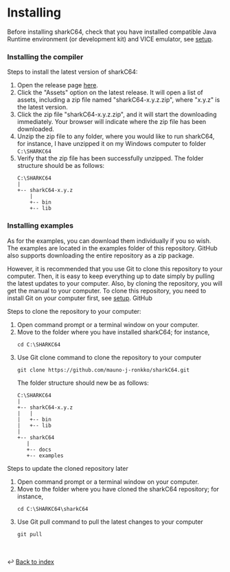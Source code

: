 # Installing

Before installing sharkC64, check that you have installed compatible Java Runtime
environment (or development kit) and VICE emulator, see [setup](setup.md).

### Installing the compiler
Steps to install the latest version of sharkC64:
1. Open the release page [here](https://github.com/mauno-j-ronkko/sharkC64/releases).
2. Click the "Assets" option on the latest release. It will open a list of assets,
   including a zip file named "sharkC64-x.y.z.zip", where "x.y.z" is the latest version.
3. Click the zip file "sharkC64-x.y.z.zip", and it will start the downloading immediately. 
   Your browser will indicate where the zip file has been downloaded.
4. Unzip the zip file to any folder, where you would like to run sharkC64,
   for instance, I have unzipped it on my Windows computer to folder `C:\SHARKC64`
5. Verify that the zip file has been successfully unzipped. 
   The folder structure should be as follows:
   ```
   C:\SHARKC64
   |
   +-- sharkC64-x.y.z
       |
       +-- bin
       +-- lib
   ```

### Installing examples
As for the examples, you can download them individually if you so wish.
The examples are located in the examples folder of this repository.
GitHub also supports downloading the entire repository as a zip package.

However, it is recommended that you use Git to clone this repository to your computer.
Then, it is easy to keep everything up to date simply by pulling the latest updates
to your computer. Also, by cloning the repository, you will get the manual to your computer.
To clone this repository, you need to install Git on your computer first, see [setup](setup.md). GitHub

Steps to clone the repository to your computer:
1. Open command prompt or a terminal window on your computer.
2. Move to the folder where you have installed sharkC64;
   for instance, 
   ```
   cd C:\SHARKC64
   ```
3. Use Git clone command to clone the repository to your computer
   ```
   git clone https://github.com/mauno-j-ronkko/sharkC64.git
   ```
   The folder structure should new be as follows:
    ```
   C:\SHARKC64
   |
   +-- sharkC64-x.y.z
   |   |
   |   +-- bin
   |   +-- lib
   |
   +-- sharkC64
       |
       +-- docs
       +-- examples
   ```

Steps to update the cloned repository later
1. Open command prompt or a terminal window on your computer.
2. Move to the folder where you have cloned the sharkC64 repository;
   for instance,
   ```
   cd C:\SHARKC64\sharkC64
   ```
3. Use Git pull command to pull the latest changes to your computer
   ```
   git pull
   ```

<br /><br />
:leftwards_arrow_with_hook: [Back to index](../index.md)

